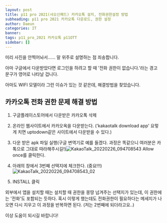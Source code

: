 ```yaml
---
layout: post
title: p11 pro 2021(샤오신패드) 카카오톡 설치, 전화권한설정 방법
subheading: p11 pro 2021 카카오톡 다운로드, 권한 설정
author: Daeun
categories: IT
banner:
tags: p11_pro_2021 카카오톡 p11OTT
sidebar: []
---
```


미리 사진을 안찍어놔서...... 말 위주로 설명하는 점 죄송합니다.

아마 구글에서 다운받았다면 로그인을 하려고 할 때 '전화 권한이 없습니다.'라는 경고 문구가 영어로 나타날 겁니다.

아마도 WIFI 모델이라 그런 이슈가 있는 것 같은데, 해결방법을 찾았습니다.

## 카카오톡 전화 권한 문제 해결 방법
1. 구글플레이스토어에서 다운받은 카카오톡 삭제
2. 온라인 웹사이트에서 카카오옥을 다운받는다. ('kakaotalk download app' 요렇게 치면 uptodown같은 사이트에서 다운받을 수 있다.)
3. 다운 받은 apk 파일 실행(구글 변역기로 예를 들겠다. 과정은 똑같으니 여러분은 카톡으로 그대로 따라해주시길!)![KakaoTalk_20220226_094708543](https://user-images.githubusercontent.com/79370538/155821519-beecb22c-6dd1-4b9e-a119-4672b2cd1a21.jpg)
Allow once를 클릭한다.

4. 아래의 창에서 3번째 선택지에 체크한다. (중요!!!)
![KakaoTalk_20220226_094708543_02](https://user-images.githubusercontent.com/79370538/155821523-d56f4c75-088d-4af3-b066-44bb474ba3f0.jpg)

5. INSTALL 클릭

외부에서 앱을 설치할 때는 설치할 때 권한을 몽땅 넘겨주는 선택지가 있는데, 이 권한에는 '전화'도 포함되는 듯하다. 혹시 이렇게 했는데도 전화권한이 필요하다는 메세지가 나오면 다시 지우고 이 과정을 반복하면 된다. (저는 2번째에 되더라고요..)

이상 도움이 되시길 바랍니다!